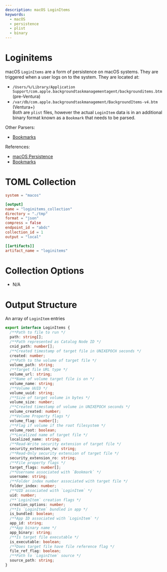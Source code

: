 ```yaml
---
description: macOS LoginItems
keywords:
  - macOS
  - persistence
  - plist
  - binary
---
```


# Loginitems

macOS `LoginItems` are a form of persistence on macOS systems. They are
triggered when a user logs on to the system. They are located at:

- `/Users/%/Library/Application Support/com.apple.backgroundtaskmanagementagent/backgrounditems.btm`
  (pre-Ventura)
- `/var/db/com.apple.backgroundtaskmanagement/BackgroundItems-v4.btm` (Ventura+)
  \
  Both are `plist` files, however the actual `LoginItem` data is in an
  additional binary format known as a `Bookmark` that needs to be parsed.

Other Parsers:

- [Bookmarks](https://mac-alias.readthedocs.io/en/latest/index.html)

References:

- [macOS Persistence](https://www.sentinelone.com/blog/how-malware-persists-on-macos/)
- [Bookmarks](https://michaellynn.github.io/2015/10/24/apples-bookmarkdata-exposed/)

# TOML Collection

```toml
system = "macos"

[output]
name = "loginitems_collection"
directory = "./tmp"
format = "json"
compress = false
endpoint_id = "abdc"
collection_id = 1
output = "local"

[[artifacts]]
artifact_name = "loginitems"
```

# Collection Options

- N/A

# Output Structure

An array of `LoginItem` entries

```typescript
export interface LoginItems {
  /**Path to file to run */
  path: string[];
  /**Path represented as Catalog Node ID */
  cnid_path: number[];
  /**Created timestamp of target file in UNIXEPOCH seconds */
  created: number;
  /**Path to the volume of target file */
  volume_path: string;
  /**Target file URL type */
  volume_url: string;
  /**Name of volume target file is on */
  volume_name: string;
  /**Volume UUID */
  volume_uuid: string;
  /**Size of target volume in bytes */
  volume_size: number;
  /**Created timestamp of volume in UNIXEPOCH seconds */
  volume_created: number;
  /**Volume Property flags */
  volume_flag: number[];
  /**Flag if volume if the root filesystem */
  volume_root: boolean;
  /**Localized name of target file */
  localized_name: string;
  /**Read-Write security extension of target file */
  security_extension_rw: string;
  /**Read-Only security extension of target file */
  security_extension_ro: string;
  /**File property flags */
  target_flags: number[];
  /**Username associated with `Bookmark` */
  username: string;
  /**Folder index number associated with target file */
  folder_index: number;
  /**UID associated with `LoginItem` */
  uid: number;
  /**`LoginItem` creation flags */
  creation_options: number;
  /**Is `LoginItem` bundled in app */
  is_bundled: boolean;
  /**App ID associated with `LoginItem` */
  app_id: string;
  /**App binary name */
  app_binary: string;
  /**Is target file executable */
  is_executable: boolean;
  /**Does target file have file reference flag */
  file_ref_flag: boolean;
  /**Path to `LoginItem` source */
  source_path: string;
}
```
